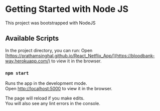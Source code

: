# Getting Started with Node JS

This project was bootstrapped with NodeJS

## Available Scripts

In the project directory, you can run:
Open [https://prathamsinghal.github.io/React_Netflix_App/](https://bloodbank-way.herokuapp.com/) to view it in the browser.

### `npm start`

Runs the app in the development mode.\
Open [http://localhost:5000](http://localhost:5000) to view it in the browser.


The page will reload if you make edits.\
You will also see any lint errors in the console.

